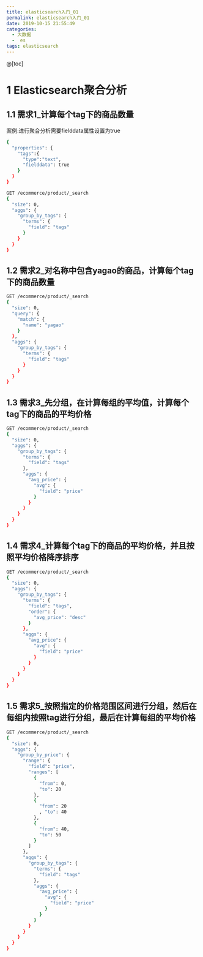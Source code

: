 ```yaml
---
title: elasticsearch入门_01
permalink: elasticsearch入门_01
date: 2019-10-15 21:55:49
categories:
  - 大数据
  -  es
tags: elasticsearch
---
```

@[toc]
# 1 Elasticsearch聚合分析
## 1.1 需求1_计算每个tag下的商品数量
案例:进行聚合分析需要fielddata属性设置为true
```bash
{
  "properties": {
    "tags":{
      "type":"text",
      "fielddata": true
    }
  }
}
```
```bash
GET /ecommerce/product/_search
{
  "size": 0,
  "aggs": {
    "group_by_tags": {
      "terms": {
        "field": "tags"
      }
    }
  }
}
```
## 1.2 需求2_对名称中包含yagao的商品，计算每个tag下的商品数量
```bash
GET /ecommerce/product/_search
{
  "size": 0,
  "query": {
    "match": {
      "name": "yagao"
    }
  },
  "aggs": {
    "group_by_tags": {
      "terms": {
        "field": "tags"
      }
    }
  }
}
```
## 1.3 需求3_先分组，在计算每组的平均值，计算每个tag下的商品的平均价格
```bash
GET /ecommerce/product/_search
{
  "size": 0,
  "aggs": {
    "group_by_tags": {
      "terms": {
        "field": "tags"
      },
      "aggs": {
        "avg_price": {
          "avg": {
            "field": "price"
          }
        }
      }
    }
  }
}
```
## 1.4 需求4_计算每个tag下的商品的平均价格，并且按照平均价格降序排序
```bash
GET /ecommerce/product/_search
{
  "size": 0,
  "aggs": {
    "group_by_tags": {
      "terms": {
        "field": "tags",
        "order": {
          "avg_price": "desc"
        }
      },
      "aggs": {
        "avg_price": {
          "avg": {
            "field": "price"
          }
        }
      }
    }
  }
}
```
## 1.5 需求5_按照指定的价格范围区间进行分组，然后在每组内按照tag进行分组，最后在计算每组的平均价格
```bash
GET /ecommerce/product/_search
{
  "size": 0,
  "aggs": {
    "group_by_price": {
      "range": {
        "field": "price",
        "ranges": [
          {
            "from": 0,
            "to": 20
          },
          {
            "from": 20
            , "to": 40
          },
          {
            "from": 40,
            "to": 50
          }
        ]
      },
      "aggs": {
        "group_by_tags": {
          "terms": {
            "field": "tags"
          },
          "aggs": {
            "avg_price": {
              "avg": {
                "field": "price"
              }
            }
          }
        }
      }
    }
  }
}
```
